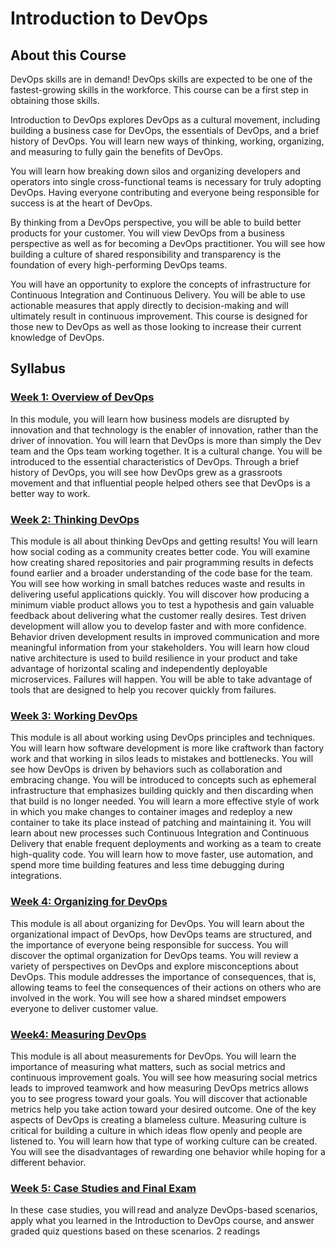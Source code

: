 # Introduction to DevOps
## About this Course
DevOps skills are in demand! DevOps skills are expected to be one of the fastest-growing skills in the workforce. This course can be a first step in obtaining those skills.

Introduction to DevOps explores DevOps as a cultural movement, including building a business case for DevOps, the essentials of DevOps, and a brief history of DevOps. You will learn new ways of thinking, working, organizing, and measuring to fully gain the benefits of DevOps.

You will learn how breaking down silos and organizing developers and operators into single cross-functional teams is necessary for truly adopting DevOps. Having everyone contributing and everyone being responsible for success is at the heart of DevOps.

By thinking from a DevOps perspective, you will be able to build better products for your customer. You will view DevOps from a business perspective as well as for becoming a DevOps practitioner. You will see how building a culture of shared responsibility and transparency is the foundation of every high-performing DevOps teams.  

You will have an opportunity to explore the concepts of infrastructure for Continuous Integration and Continuous Delivery. You will be able to use actionable measures that apply directly to decision-making and will ultimately result in continuous improvement. This course is designed for those new to DevOps as well as those looking to increase their current knowledge of DevOps.

## Syllabus
### [Week 1: Overview of DevOps](./Week1/README.md)
In this module, you will learn how business models are disrupted by innovation and that technology is the enabler of innovation, rather than the driver of innovation. You will learn that DevOps is more than simply the Dev team and the Ops team working together. It is a cultural change. You will be introduced to the essential characteristics of DevOps. Through a brief history of DevOps, you will see how DevOps grew as a grassroots movement and that influential people helped others see that DevOps is a better way to work.

### [Week 2: Thinking DevOps](./Week2/README.md)
This module is all about thinking DevOps and getting results! You will learn how social coding as a community creates better code. You will examine how creating shared repositories and pair programming results in defects found earlier and a broader understanding of the code base for the team. You will see how working in small batches reduces waste and results in delivering useful applications quickly. You will discover how producing a minimum viable product allows you to test a hypothesis and gain valuable feedback about delivering what the customer really desires. Test driven development will allow you to develop faster and with more confidence. Behavior driven development results in improved communication and more meaningful information from your stakeholders. You will learn how cloud native architecture is used to build resilience in your product and take advantage of horizontal scaling and independently deployable microservices. Failures will happen. You will be able to take advantage of tools that are designed to help you recover quickly from failures.

### [Week 3: Working DevOps](./Week3/README.md)
This module is all about working using DevOps principles and techniques. You will learn how software development is more like craftwork than factory work and that working in silos leads to mistakes and bottlenecks. You will see how DevOps is driven by behaviors such as collaboration and embracing change. You will be introduced to concepts such as ephemeral infrastructure that emphasizes building quickly and then discarding when that build is no longer needed. You will learn a more effective style of work in which you make changes to container images and redeploy a new container to take its place instead of patching and maintaining it. You will learn about new processes such Continuous Integration and Continuous Delivery that enable frequent deployments and working as a team to create high-quality code. You will learn how to move faster, use automation, and spend more time building features and less time debugging during integrations.

### [Week 4: Organizing for DevOps](./Week4/README.md)
This module is all about organizing for DevOps. You will learn about the organizational impact of DevOps, how DevOps teams are structured, and the importance of everyone being responsible for success. You will discover the optimal organization for DevOps teams. You will review a variety of perspectives on DevOps and explore misconceptions about DevOps. This module addresses the importance of consequences, that is, allowing teams to feel the consequences of their actions on others who are involved in the work. You will see how a shared mindset empowers everyone to deliver customer value.

### [Week4: Measuring DevOps](./Week4/README.md)
This module is all about measurements for DevOps. You will learn the importance of measuring what matters, such as social metrics and continuous improvement goals. You will see how measuring social metrics leads to improved teamwork and how measuring DevOps metrics allows you to see progress toward your goals. You will discover that actionable metrics help you take action toward your desired outcome. One of the key aspects of DevOps is creating a blameless culture. Measuring culture is critical for building a culture in which ideas flow openly and people are listened to. You will learn how that type of working culture can be created. You will see the disadvantages of rewarding one behavior while hoping for a different behavior.

### [Week 5: Case Studies and Final Exam](./Week5/README.md)
In these  case studies, you will read and analyze DevOps-based scenarios, apply what you learned in the Introduction to DevOps course, and answer graded quiz questions based on these scenarios.
2 readings
